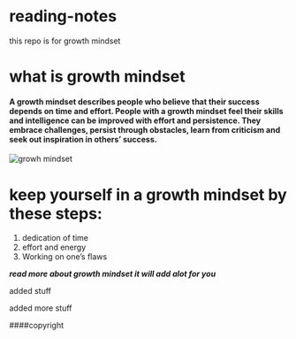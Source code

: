 # reading-notes
this repo is for growth mindset
# what is growth mindset
#### A growth mindset describes people who believe that their success depends on time and effort. People with a growth mindset feel their skills and intelligence can be improved with effort and persistence. They embrace challenges, persist through obstacles, learn from criticism and seek out inspiration in others’ success.



![growh mindset](https://www.mindsetworks.com/Assets/images/science/the-science/the-growth-mindset-i-can-get-smarter.png)
# keep yourself in a growth mindset by these steps:
1. dedication of time
2. effort and energy
3. Working on one’s flaws

***read more about growth mindset it will add alot for you***


added stuff

added more stuff

####copyright
